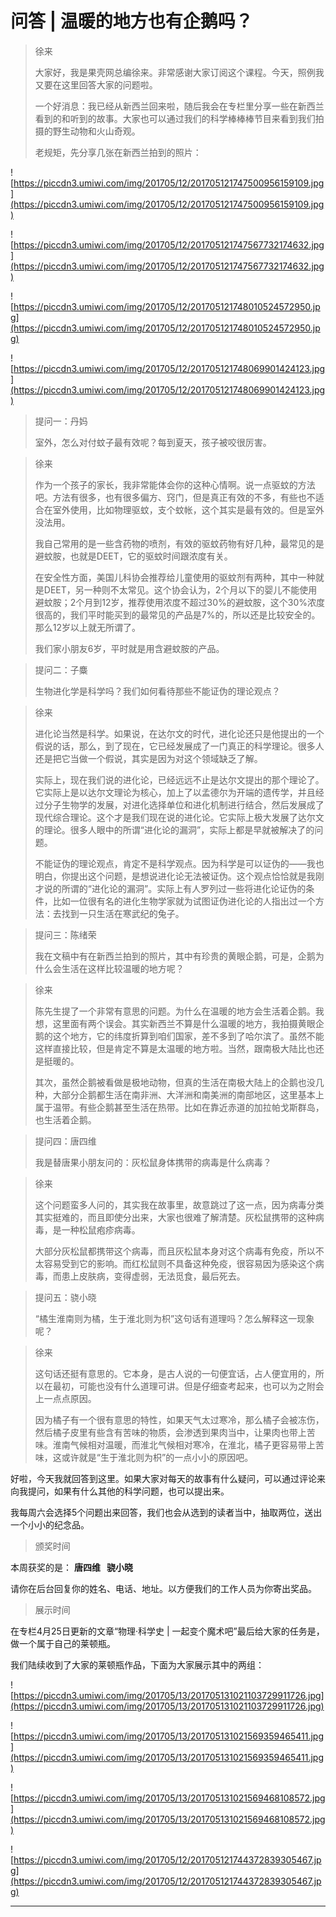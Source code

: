 # 问答 | 温暖的地方也有企鹅吗？

> 徐来
> 
> 大家好，我是果壳网总编徐来。非常感谢大家订阅这个课程。今天，照例我又要在这里回答大家的问题啦。
> 
> 一个好消息：我已经从新西兰回来啦，随后我会在专栏里分享一些在新西兰看到的和听到的故事。大家也可以通过我们的科学棒棒棒节目来看到我们拍摄的野生动物和火山奇观。
> 
> 老规矩，先分享几张在新西兰拍到的照片：

![https://piccdn3.umiwi.com/img/201705/12/201705121747500956159109.jpg](https://piccdn3.umiwi.com/img/201705/12/201705121747500956159109.jpg)

![https://piccdn3.umiwi.com/img/201705/12/201705121747567732174632.jpg](https://piccdn3.umiwi.com/img/201705/12/201705121747567732174632.jpg)

![https://piccdn3.umiwi.com/img/201705/12/201705121748010524572950.jpg](https://piccdn3.umiwi.com/img/201705/12/201705121748010524572950.jpg)

![https://piccdn3.umiwi.com/img/201705/12/201705121748069901424123.jpg](https://piccdn3.umiwi.com/img/201705/12/201705121748069901424123.jpg)

> 提问一：丹妈
> 
> 室外，怎么对付蚊子最有效呢？每到夏天，孩子被咬很厉害。

> 徐来
> 
> 作为一个孩子的家长，我非常能体会你的这种心情啊。说一点驱蚊的方法吧。方法有很多，也有很多偏方、窍门，但是真正有效的不多，有些也不适合在室外使用，比如物理驱蚊，支个蚊帐，这个其实是最有效的。但是室外没法用。
> 
> 我自己常用的是一些含药物的喷剂，有效的驱蚊药物有好几种，最常见的是避蚊胺，也就是DEET，它的驱蚊时间跟浓度有关。
> 
> 在安全性方面，美国儿科协会推荐给儿童使用的驱蚊剂有两种，其中一种就是DEET，另一种则不太常见。这个协会认为，2个月以下的婴儿不能使用避蚊胺；2个月到12岁，推荐使用浓度不超过30%的避蚊胺，这个30%浓度很高的，我们平时能买到的最常见的产品是7%的，所以还是比较安全的。那么12岁以上就无所谓了。
> 
> 我们家小朋友6岁，平时就是用含避蚊胺的产品。

> 提问二：子麋
> 
> 生物进化学是科学吗？我们如何看待那些不能证伪的理论观点？

> 徐来
> 
> 进化论当然是科学。如果说，在达尔文的时代，进化论还只是他提出的一个假说的话，那么，到了现在，它已经发展成了一门真正的科学理论。很多人还是把它当做一个假说，其实是因为对这个领域缺乏了解。
> 
> 实际上，现在我们说的进化论，已经远远不止是达尔文提出的那个理论了。它实际上是以达尔文理论为核心，加上了以孟德尔为开端的遗传学，并且经过分子生物学的发展，对进化选择单位和进化机制进行结合，然后发展成了现代综合理论。这个才是我们现在说的进化论。它实际上极大发展了达尔文的理论。很多人眼中的所谓“进化论的漏洞”，实际上都是早就被解决了的问题。
> 
> 不能证伪的理论观点，肯定不是科学观点。因为科学是可以证伪的——我也明白，你提出这个问题，是想说进化论无法被证伪。这个观点恰恰就是我刚才说的所谓的“进化论的漏洞”。实际上有人罗列过一些将进化论证伪的条件，比如一位很有名的进化生物学家就为试图证伪进化论的人指出过一个方法：去找到一只生活在寒武纪的兔子。

> 提问三：陈绪荣
> 
> 我在文稿中有在新西兰拍到的照片，其中有珍贵的黄眼企鹅，可是，企鹅为什么会生活在这样比较温暖的地方呢？

> 徐来
> 
> 陈先生提了一个非常有意思的问题。为什么在温暖的地方会生活着企鹅。我想，这里面有两个误会。其实新西兰不算是什么温暖的地方，我拍摄黄眼企鹅的这个地方，它的纬度折算到咱们国家，差不多到了哈尔滨了。虽然不能这样直接比较，但是肯定不算是太温暖的地方啦。当然，跟南极大陆比也还是挺暖的。
> 
> 其次，虽然企鹅被看做是极地动物，但真的生活在南极大陆上的企鹅也没几种，大部分企鹅都生活在南非洲、大洋洲和南美洲的南部地区，这里基本上属于温带。有些企鹅甚至生活在热带。比如在靠近赤道的加拉帕戈斯群岛，也生活着企鹅。

> 提问四：唐四维
> 
> 我是替唐果小朋友问的：灰松鼠身体携带的病毒是什么病毒？

> 徐来
> 
> 这个问题蛮多人问的，其实我在故事里，故意跳过了这一点，因为病毒分类其实挺难的，而且即使分出来，大家也很难了解清楚。灰松鼠携带的这种病毒，是一种松鼠疱疹病毒。
> 
> 大部分灰松鼠都携带这个病毒，而且灰松鼠本身对这个病毒有免疫，所以不太容易受到它的影响。而红松鼠则不具备这种免疫，很容易因为感染这个病毒，而患上皮肤病，变得虚弱，无法觅食，最后死去。

> 提问五：骁小晓
> 
> “橘生淮南则为橘，生于淮北则为枳”这句话有道理吗？怎么解释这一现象呢？

> 徐来
> 
> 这句话还挺有意思的。它本身，是古人说的一句便宜话，占人便宜用的，所以在最初，可能也没有什么道理可讲。但是仔细查考起来，也可以为之附会上一点点原因。
> 
> 因为橘子有一个很有意思的特性，如果天气太过寒冷，那么橘子会被冻伤，然后橘子皮里有些含有苦味的物质，会渗透到果肉当中，让果肉也带上苦味。淮南气候相对温暖，而淮北气候相对寒冷，在淮北，橘子更容易带上苦味，这或许就是“生于淮北则为枳”的一点小小的原因吧。

好啦，今天我就回答到这里。如果大家对每天的故事有什么疑问，可以通过评论来向我提问，如果有什么其他的科学问题，也可以提出来。

我每周六会选择5个问题出来回答，我们也会从选到的读者当中，抽取两位，送出一个小小的纪念品。

> 颁奖时间

本周获奖的是： **唐四维   骁小晓**

请你在后台回复你的姓名、电话、地址。以方便我们的工作人员为你寄出奖品。

> 展示时间

在专栏4月25日更新的文章“物理·科学史 | 一起变个魔术吧”最后给大家的任务是，做一个属于自己的莱顿瓶。

我们陆续收到了大家的莱顿瓶作品，下面为大家展示其中的两组：

![https://piccdn3.umiwi.com/img/201705/13/201705131021103729911726.jpg](https://piccdn3.umiwi.com/img/201705/13/201705131021103729911726.jpg)

![https://piccdn3.umiwi.com/img/201705/13/201705131021569359465411.jpg](https://piccdn3.umiwi.com/img/201705/13/201705131021569359465411.jpg)

![https://piccdn3.umiwi.com/img/201705/13/201705131021569468108572.jpg](https://piccdn3.umiwi.com/img/201705/13/201705131021569468108572.jpg)

![https://piccdn3.umiwi.com/img/201705/12/201705121744372839305467.jpg](https://piccdn3.umiwi.com/img/201705/12/201705121744372839305467.jpg)

---
